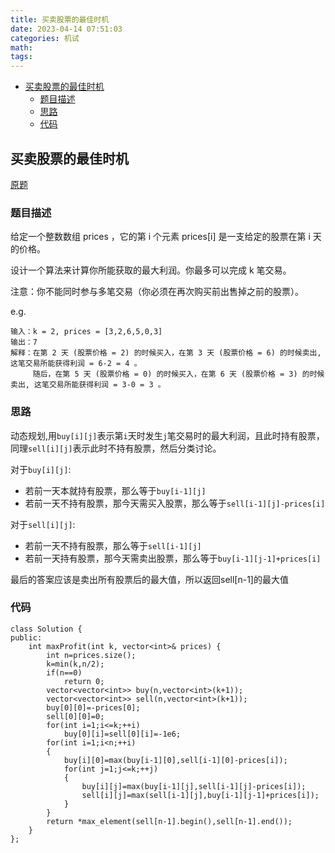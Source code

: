 ```yaml
---
title: 买卖股票的最佳时机
date: 2023-04-14 07:51:03
categories: 机试
math:
tags:
---
```

<!-- TOC -->

- [买卖股票的最佳时机](#买卖股票的最佳时机)
    - [题目描述](#题目描述)
    - [思路](#思路)
    - [代码](#代码)

<!-- /TOC -->
## 买卖股票的最佳时机
[原题](https://leetcode.cn/problems/best-time-to-buy-and-sell-stock-iv/description/)
### 题目描述
给定一个整数数组 prices ，它的第 i 个元素 prices[i] 是一支给定的股票在第 i 天的价格。

设计一个算法来计算你所能获取的最大利润。你最多可以完成 k 笔交易。

注意：你不能同时参与多笔交易（你必须在再次购买前出售掉之前的股票）。

e.g.
```
输入：k = 2, prices = [3,2,6,5,0,3]
输出：7
解释：在第 2 天 (股票价格 = 2) 的时候买入，在第 3 天 (股票价格 = 6) 的时候卖出, 这笔交易所能获得利润 = 6-2 = 4 。
     随后，在第 5 天 (股票价格 = 0) 的时候买入，在第 6 天 (股票价格 = 3) 的时候卖出, 这笔交易所能获得利润 = 3-0 = 3 。
```
### 思路
动态规划,用`buy[i][j]`表示第`i`天时发生`j`笔交易时的最大利润，且此时持有股票，同理`sell[i][j]`表示此时不持有股票，然后分类讨论。

对于`buy[i][j]`:

* 若前一天本就持有股票，那么等于`buy[i-1][j]`
* 若前一天不持有股票，那今天需买入股票，那么等于`sell[i-1][j]-prices[i]`

对于`sell[i][j]`:

* 若前一天不持有股票，那么等于`sell[i-1][j]`
* 若前一天持有股票，那今天需卖出股票，那么等于`buy[i-1][j-1]+prices[i]`

最后的答案应该是卖出所有股票后的最大值，所以返回sell[n-1]的最大值
### 代码
```
class Solution {
public:
    int maxProfit(int k, vector<int>& prices) {
        int n=prices.size();
        k=min(k,n/2);
        if(n==0)
            return 0;
        vector<vector<int>> buy(n,vector<int>(k+1));
        vector<vector<int>> sell(n,vector<int>(k+1));
        buy[0][0]=-prices[0];
        sell[0][0]=0;
        for(int i=1;i<=k;++i)
            buy[0][i]=sell[0][i]=-1e6;
        for(int i=1;i<n;++i)
        {
            buy[i][0]=max(buy[i-1][0],sell[i-1][0]-prices[i]);
            for(int j=1;j<=k;++j)
            {
                buy[i][j]=max(buy[i-1][j],sell[i-1][j]-prices[i]);
                sell[i][j]=max(sell[i-1][j],buy[i-1][j-1]+prices[i]);
            }
        }
        return *max_element(sell[n-1].begin(),sell[n-1].end());
    }
};
```